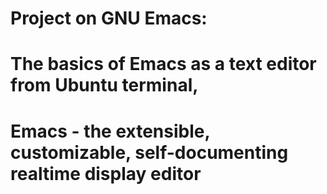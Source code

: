 # Project on GNU Emacs:
# The basics of Emacs as a text editor from Ubuntu terminal,
# Emacs - the extensible, customizable, self-documenting realtime display editor